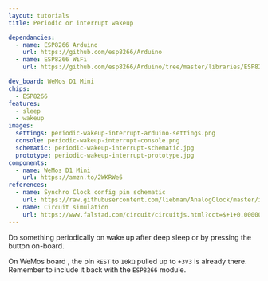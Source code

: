 ```yaml
---
layout: tutorials
title: Periodic or interrupt wakeup

dependancies:
  - name: ESP8266 Arduino
    url: https://github.com/esp8266/Arduino
  - name: ESP8266 WiFi
    url: https://github.com/esp8266/Arduino/tree/master/libraries/ESP8266WiFi

dev_board: WeMos D1 Mini
chips:
  - ESP8266
features:
  - sleep
  - wakeup
images:
  settings: periodic-wakeup-interrupt-arduino-settings.png
  console: periodic-wakeup-interrupt-console.png
  schematic: periodic-wakeup-interrupt-schematic.jpg
  prototype: periodic-wakeup-interrupt-prototype.jpg
components:
  - name: WeMos D1 Mini
    url: https://amzn.to/2WKRWe6
references:
  - name: Synchro Clock config pin schematic
    url: https://raw.githubusercontent.com/liebman/AnalogClock/master/images/SynchroClock.png
  - name: Circuit simulation
    url: https://www.falstad.com/circuit/circuitjs.html?cct=$+1+0.000005+100.89512123094175+50+5+43%0AR+176+128+176+80+0+0+40+3.3+0+0+0.5%0Ag+176+320+176+368+0%0As+96+320+176+320+0+1+true%0Ar+176+272+304+272+0+1000%0Ar+96+128+96+224+0+10000%0Ac+96+224+224+224+0+0.00001+-2.4593660441496468e-11%0Ar+224+128+224+224+0+10000%0Aw+96+128+176+128+0%0Aw+224+128+176+128+0%0Aw+224+224+304+224+0%0Ar+304+224+304+128+0+1000%0Aw+304+128+432+128+2%0Aw+304+224+384+224+2%0Aw+176+272+96+272+0%0Aw+96+224+96+272+0%0Aw+96+272+96+320+0%0Aw+304+272+384+272+2%0As+432+128+528+128+0+1+true%0Ag+528+128+528+160+0%0Ar+432+128+432+80+0+1000%0AR+432+80+432+32+0+0+40+3.3+0+0+0.5%0Ab+400+16+570+179+0%0Ax+394+230+442+233+4+24+RST%0Ax+472+54+558+57+4+24+GPIO16%0Ax+396+282+482+285+4+24+GPIO12%0A)
---
```


Do something periodically on wake up after deep sleep or by pressing the button on-board.

On WeMos board , the pin `REST` to `10kΩ` pulled up to `+3V3` is already there. Remember to include it back with the `ESP8266` module.

